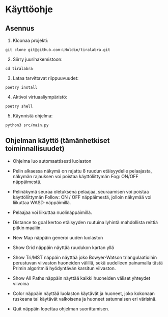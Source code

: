 # Käyttöohje

## Asennus

1. Kloonaa projekti:

```
git clone git@github.com:LHuldin/tiralabra.git
```

2. Siirry juurihakemistoon:

```
cd tiralabra
```

3. Lataa tarvittavat riippuuvuudet:

```
poetry install
```

4. Aktivoi virtuaaliympäristö:
```
poetry shell
```

5. Käynnistä ohjelma:

```
python3 src/main.py
```

## Ohjelman käyttö (tämänhetkiset toiminnallisuudet)

- Ohjelma luo automaattisesti luolaston

- Pelin alkaessa näkymä on rajattu 8 ruudun etäisyydelle pelaajasta, näkymän rajauksen voi poistaa käyttöliittymän Fog: ON/OFF näppäimestä.

- Pelinäkymä seuraa oletuksena pelaajaa, seuraamisen voi poistaa käyttöliittymän Follow: ON / OFF näppäimestä, jolloin näkymää voi liikuttaa WASD-näppäimillä.

- Pelaajaa voi liikuttaa nuolinäppäimillä.

- Distance to goal kertoo etäisyyden ruutuina lyhintä mahdollista reittiä pitkin maaliin.

- New Map näppäin generoi uuden luolaston

- Show Grid näppäin näyttää ruudukon kartan yllä

- Show Tri/MST näppäin näyttää joko Bowyer-Watson triangulaatioihin perustuvan viivaston huoneiden välillä, sekä uudelleen painamalla tästä Primin algoritmiä hyödyntävän karsitun viivaston.

- Show All Paths näppäin näyttää kaikki huoneiden väliset yhteydet viivoina

- Color näppäin näyttää luolaston käytävät ja huoneet, joko kokonaan ruskeana tai käytävät valkoisena ja huoneet satunnaisen eri värisinä.

- Quit näppäin lopettaa ohjelman suorittamisen.



